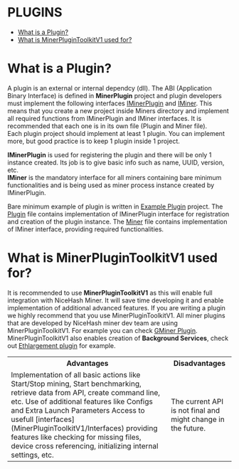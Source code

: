 # PLUGINS

- [What is a Plugin?](#plugin)
- [What is MinerPluginToolkitV1 used for?](#toolkit)

# <a name="plugin"></a> What is a Plugin?

A plugin is an external or internal dependcy (dll). The ABI (Application Binary Interface) is defined in <b>MinerPlugin</b> project and plugin developers must implement the following interfaces [IMinerPlugin](MinerPlugin/IMinerPlugin.cs) and [IMiner](MinerPlugin/MinerPlugin.cs). This means that you create a new project inside Miners directory and implement all required functions from IMinerPlugin and IMiner interfaces. It is recommended that each one is in its own file (Plugin and Miner file).<br>
Each plugin project should implement at least 1 plugin. You can implement more, but good practice is to keep 1 plugin inside 1 project.<br>

<b>IMinerPlugin</b> is used for registering the plugin and there will be only 1 instance created. Its job is to give basic info such as name, UUID, version, etc.<br>
<b>IMiner</b> is the mandatory interface for all miners containing bare minimum functionalities and is being used as miner process instance created by IMinerPlugin.<br>

Bare minimum example of plugin is written in [Example Plugin](ExamplePlugin) project. The [Plugin](ExamplePlugin/ExamplePlugin.cs) file contains implementation of IMinerPlugin interface for registration and creation of the plugin instance. The [Miner](ExamplePlugin/ExampleMiner.cs) file contains implementation of IMiner interface, providing required functionalities.

# <a name="toolkit"></a> What is MinerPluginToolkitV1 used for?

It is recommended to use <b>MinerPluginToolkitV1</b> as this will enable full integration with NiceHash Miner. It will save time developing it and enable implementation of additional advanced features. If you are writing a plugin we highly recommend that you use MinerPluginToolkitV1. All miner plugins that are developed by NiceHash miner dev team are using MinerPluginToolkitV1. For example you can check [GMiner Plugin](GMiner).<br>
MinerPluginToolkitV1 also enables creation of <b>Background Services</b>, check out [Ethlargement plugin](Ethlargement) for example.

<table style="width:100%">
<tr>
  <th>Advantages</th>
  <th>Disadvantages</th>
</tr>
<tr>
  <td>Implementation of all basic actions like Start/Stop mining, Start benchmarking, retrieve data from API, create command line, etc.
  Use of additional features like Configs and Extra Launch Parameters
  Access to usefull [interfaces](MinerPluginToolkitV1/Interfaces) providing features like checking for missing files, device cross referencing, initializing internal settings, etc.
</td>
  <td>The current API is not final and might change in the future.</td> 
</tr>
</table> 
